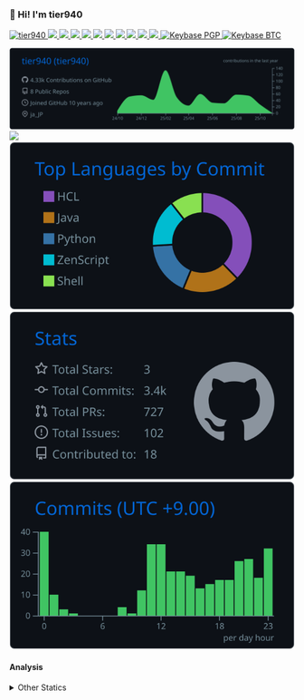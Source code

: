 ### 👋 Hi! I'm tier940

<p align="left"> 
  <a href="https://github.com/tier940/tier940/">
    <img src="https://komarev.com/ghpvc/?username=tier940" alt="tier940" />
  </a>
  <a href="http://twitter.com/tier940">
    <img height="20" src="https://img.shields.io/twitter/follow/tier940?label=Twitter&logo=twitter&style=flat" />
  </a>
  <a href="https://github.com/tier940">
    <img height="20" src="https://img.shields.io/github/followers/tier940?label=follow&logo=github&style=flat" />
  </a>
  <a href="https://www.reddit.com/user/tier940">
    <img height="20" src="https://img.shields.io/reddit/user-karma/combined/tier940?label=Reddit&logo=reddit&style=flat" />
  </a>
  <a href="https://stackoverflow.com/users/17317833/tier940">
    <img height="20" src="https://img.shields.io/stackexchange/stackoverflow/r/17317833?label=StackOverflow&logo=stack-overflow&style=flat" />
  </a>
  <a href="https://zenn.dev/tier940">
    <img height="20" src="https://zenn.badge.nikaera.com/s/tier940/likes" />
  </a>
  <a href="https://zenn.dev/tier940">
    <img height="20" src="https://zenn.badge.nikaera.com/s/tier940/followers" />
  </a>
  <a href="https://zenn.dev/tier940">
    <img height="20" src="https://zenn.badge.nikaera.com/s/tier940/articles" />
  </a>
  <a href="http://qiita.com/tier940">
    <img height="20" src="https://qiita-badge.apiapi.app/s/tier940/posts.svg" />
  </a>
  <a href="http://qiita.com/tier940">
    <img height="20" src="https://qiita-badge.apiapi.app/s/tier940/contributions.svg" />
  </a>
  <a href="https://github.com/tier940/tier940/">
    <img height="20" src="https://github.com/tier940/tier940/actions/workflows/main.yml/badge.svg" />
  </a>
  <a href="https://keybase.io/tier940">
    <img alt="Keybase PGP" src="https://img.shields.io/keybase/pgp/tier940">
  </a>
  <a href="https://keybase.io/tier940">
    <img alt="Keybase BTC" src="https://img.shields.io/keybase/btc/tier940">
  </a>
</p>

[![](https://raw.githubusercontent.com/tier940/tier940/main/profile-summary-card-output/github_dark/0-profile-details.svg)](https://github.com/vn7n24fzkq/github-profile-summary-cards)
[![](https://raw.githubusercontent.com/tier940/tier940/main/profile-summary-card-output/github_dark/1-repos-per-language.svg)](https://github.com/vn7n24fzkq/github-profile-summary-cards) [![](https://raw.githubusercontent.com/tier940/tier940/main/profile-summary-card-output/github_dark/2-most-commit-language.svg)](https://github.com/vn7n24fzkq/github-profile-summary-cards)
[![](https://raw.githubusercontent.com/tier940/tier940/main/profile-summary-card-output/github_dark/3-stats.svg)](https://github.com/vn7n24fzkq/github-profile-summary-cards) [![](https://raw.githubusercontent.com/tier940/tier940/main/profile-summary-card-output/github_dark/4-productive-time.svg)](https://github.com/vn7n24fzkq/github-profile-summary-cards)


#### Analysis
<!-- <img height="150" src="https://github.com/tier940/tier940/blob/master/images/stat.svg" alt="Alternative Text"/> -->

<details>
  <summary>Other Statics</summary>
  <!--START_SECTION:waka-->
![Code Time](http://img.shields.io/badge/Code%20Time-5%2C909%20hrs%205%20mins-blue)

**🐱 My GitHub Data** 

> 📦 53.2 kB Used in GitHub's Storage 
 > 
> 💼 Opted to Hire
 > 
> 📜 14 Public Repositories 
 > 
> 🔑 6 Private Repositories 
 > 
**I'm an Early 🐤** 

```text
🌞 Morning                2484 commits        ████░░░░░░░░░░░░░░░░░░░░░   16.55 % 
🌆 Daytime                5427 commits        █████████░░░░░░░░░░░░░░░░   36.16 % 
🌃 Evening                5508 commits        █████████░░░░░░░░░░░░░░░░   36.70 % 
🌙 Night                  1591 commits        ███░░░░░░░░░░░░░░░░░░░░░░   10.60 % 
```
📅 **I'm Most Productive on Saturday** 

```text
Monday                   1655 commits        ███░░░░░░░░░░░░░░░░░░░░░░   11.03 % 
Tuesday                  2322 commits        ████░░░░░░░░░░░░░░░░░░░░░   15.47 % 
Wednesday                1768 commits        ███░░░░░░░░░░░░░░░░░░░░░░   11.78 % 
Thursday                 1543 commits        ███░░░░░░░░░░░░░░░░░░░░░░   10.28 % 
Friday                   2219 commits        ████░░░░░░░░░░░░░░░░░░░░░   14.78 % 
Saturday                 2898 commits        █████░░░░░░░░░░░░░░░░░░░░   19.31 % 
Sunday                   2605 commits        ████░░░░░░░░░░░░░░░░░░░░░   17.36 % 
```


📊 **This Week I Spent My Time On** 

```text
🕑︎ Time Zone: Asia/Tokyo

💬 Programming Languages: 
Other                    32 hrs 19 mins      █████████████████████░░░░   85.23 % 
TOML                     1 hr 14 mins        █░░░░░░░░░░░░░░░░░░░░░░░░   03.27 % 
Docker                   1 hr 6 mins         █░░░░░░░░░░░░░░░░░░░░░░░░   02.91 % 
Markdown                 1 hr 5 mins         █░░░░░░░░░░░░░░░░░░░░░░░░   02.87 % 
Text                     54 mins             █░░░░░░░░░░░░░░░░░░░░░░░░   02.38 % 

🔥 Editors: 
Chrome                   34 hrs 24 mins      ███████████████████████░░   90.71 % 
VS Code                  2 hrs 4 mins        █░░░░░░░░░░░░░░░░░░░░░░░░   05.47 % 
Cursor                   1 hr 7 mins         █░░░░░░░░░░░░░░░░░░░░░░░░   02.97 % 
Edge                     10 mins             ░░░░░░░░░░░░░░░░░░░░░░░░░   00.48 % 
IntelliJ IDEA            8 mins              ░░░░░░░░░░░░░░░░░░░░░░░░░   00.38 % 

💻 Operating System: 
Windows                  35 hrs 51 mins      ████████████████████████░   94.52 % 
Linux                    2 hrs 4 mins        █░░░░░░░░░░░░░░░░░░░░░░░░   05.45 % 
Unknown OS               0 secs              ░░░░░░░░░░░░░░░░░░░░░░░░░   00.03 % 
```

**I Mostly Code in Java** 

```text
Java                     12 repos            ████████████░░░░░░░░░░░░░   46.15 % 
HCL                      3 repos             ███░░░░░░░░░░░░░░░░░░░░░░   11.54 % 
ZenScript                3 repos             ███░░░░░░░░░░░░░░░░░░░░░░   11.54 % 
Shell                    2 repos             ██░░░░░░░░░░░░░░░░░░░░░░░   07.69 % 
Python                   1 repo              █░░░░░░░░░░░░░░░░░░░░░░░░   03.85 % 
```



**Timeline**

![Lines of Code chart](https://raw.githubusercontent.com/tier940/tier940/main/assets/bar_graph.png)


 Last Updated on 23/06/2025 00:45:25 UTC
<!--END_SECTION:waka-->
</details>
